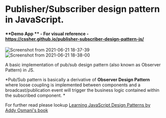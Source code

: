 # Publisher/Subscriber design pattern in JavaScript.

#### **Demo App ** - For visual reference - https://cssher.github.io/publisher-subscriber-design-pattern-js/

![Screenshot from 2021-06-21 18-37-39](https://user-images.githubusercontent.com/51695282/122769251-0a1b9400-d2c2-11eb-9e2f-b2ff22fac2da.png)
![Screenshot from 2021-06-21 18-38-00](https://user-images.githubusercontent.com/51695282/122769288-11db3880-d2c2-11eb-8909-564561e6ec57.png)


A basic implementation of pub/sub design pattern (also known as Observer Pattern) in JS.



*Pub/Sub pattern is basically a derivative of **Observer Design Pattern** where loose coupling is implemented between components and a broadcast/publication event will trigger the business logic contained within the subscribed component. *

For further read please lookup [Learning JavaScript Design Patterns by Addy Osmani's book](https://addyosmani.com/resources/essentialjsdesignpatterns/book/#observerpatternjavascript)

